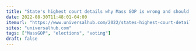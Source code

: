```yaml
---
title: "State's highest court details why Mass GOP is wrong and should feel wrong in effort to block expanded early voting"
date: 2022-08-30T11:48:01-04:00
itemurl: "https://www.universalhub.com/2022/states-highest-court-details-why-mass-gop-wrong"
sites: "universalhub.com"
tags: ["MassGOP", "elections", "voting"]
draft: false
---
```


